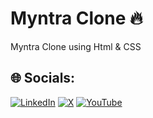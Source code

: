 # Myntra Clone 🔥
Myntra Clone using Html &amp; CSS

## 🌐 Socials:
 [![LinkedIn](https://img.shields.io/badge/LinkedIn-%230077B5.svg?logo=linkedin&logoColor=white)](https://linkedin.com/salik-seraj-naik)  [![X](https://img.shields.io/badge/X-black.svg?logo=X&logoColor=white)](https://x.com/code_with_ssn) [![YouTube](https://img.shields.io/badge/YouTube-%23FF0000.svg?logo=YouTube&logoColor=white)](https://youtube.com/@yt.codewithssn?si=beTniHUbaS-JlpKs)
